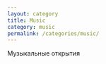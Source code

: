 ```yaml
---
layout: category
title: Music
category: music
permalink: /categories/music/
---
```


Музыкальные открытия
